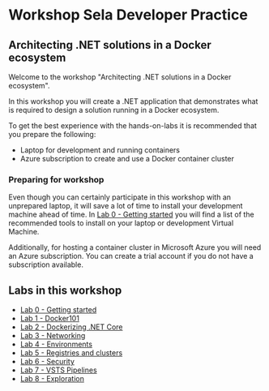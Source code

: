 # Workshop Sela Developer Practice 
## Architecting .NET solutions in a Docker ecosystem

Welcome to the workshop "Architecting .NET solutions in a Docker ecosystem". 

In this workshop you will create a .NET application that demonstrates what is required to design a solution running in a Docker ecosystem.

To get the best experience with the hands-on-labs it is recommended that you prepare the following:
- Laptop for development and running containers
- Azure subscription to create and use a Docker container cluster

### Preparing for workshop

Even though you can certainly participate in this workshop with an unprepared laptop, it will save a lot of time to install your development machine ahead of time. In [Lab 0 - Getting started](Lab0-GettingStarted.md) you will find a list of the recommended tools to install on your laptop or development Virtual Machine.

Additionally, for hosting a container cluster in Microsoft Azure you will need an Azure subscription. You can create a trial account if you do not have a subscription available.

## Labs in this workshop

- [Lab 0 - Getting started](Lab0-GettingStarted.md)
- [Lab 1 - Docker101](Lab1-Docker101.md)
- [Lab 2 - Dockerizing .NET Core](Lab2-DockerizingNETCore.md)
- [Lab 3 - Networking](Lab3-Networking.md)
- [Lab 4 - Environments](Lab4-Environments.md)
- [Lab 5 - Registries and clusters](Lab5-RegistriesClusters.md)
- [Lab 6 - Security](Lab6-Security.md)
- [Lab 7 - VSTS Pipelines](Lab7-VSTSPipelines.md)
- [Lab 8 - Exploration](Lab8-Explore.md)

